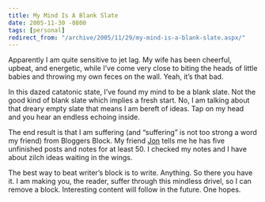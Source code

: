 ```yaml
---
title: My Mind Is A Blank Slate
date: 2005-11-30 -0800
tags: [personal]
redirect_from: "/archive/2005/11/29/my-mind-is-a-blank-slate.aspx/"
---
```


Apparently I am quite sensitive to jet lag. My wife has been cheerful,
upbeat, and energetic, while I’ve come very close to biting the heads of
little babies and throwing my own feces on the wall. Yeah, it’s that
bad.

In this dazed catatonic state, I’ve found my mind to be a blank slate.
Not the good kind of blank slate which implies a fresh start. No, I am
talking about that dreary empty slate that means I am bereft of ideas.
Tap on my head and you hear an endless echoing inside.

The end result is that I am suffering (and “suffering” is not too strong
a word my friend) from Bloggers Block. My friend
[Jon](http://weblogs.asp.net/jgalloway/) tells me he has five unfinished
posts and notes for at least 50. I checked my notes and I have about
zilch ideas waiting in the wings.

The best way to beat writer’s block is to write. Anything. So there you
have it. I am making you, the reader, suffer through this mindless
drivel, so I can remove a block. Interesting content will follow in the
future. One hopes.


